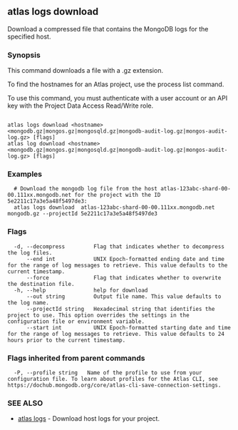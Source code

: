 ## atlas logs download

Download a compressed file that contains the MongoDB logs for the specified host.


### Synopsis

This command downloads a file with a .gz extension.

To find the hostnames for an Atlas project, use the process list command.

To use this command, you must authenticate with a user account or an API key with the Project Data Access Read/Write role.



```

atlas logs download <hostname> <mongodb.gz|mongos.gz|mongosqld.gz|mongodb-audit-log.gz|mongos-audit-log.gz> [flags]
atlas log download <hostname> <mongodb.gz|mongos.gz|mongosqld.gz|mongodb-audit-log.gz|mongos-audit-log.gz> [flags]
```

### Examples

```
  # Download the mongodb log file from the host atlas-123abc-shard-00-00.111xx.mongodb.net for the project with the ID 5e2211c17a3e5a48f5497de3:
  atlas logs download  atlas-123abc-shard-00-00.111xx.mongodb.net mongodb.gz --projectId 5e2211c17a3e5a48f5497de3
```


### Flags

```
  -d, --decompress         Flag that indicates whether to decompress the log files.
      --end int            UNIX Epoch-formatted ending date and time for the range of log messages to retrieve. This value defaults to the current timestamp.
      --force              Flag that indicates whether to overwrite the destination file.
  -h, --help               help for download
      --out string         Output file name. This value defaults to the log name.
      --projectId string   Hexadecimal string that identifies the project to use. This option overrides the settings in the configuration file or environment variable.
      --start int          UNIX Epoch-formatted starting date and time for the range of log messages to retrieve. This value defaults to 24 hours prior to the current timestamp.

```


### Flags inherited from parent commands

```
  -P, --profile string   Name of the profile to use from your configuration file. To learn about profiles for the Atlas CLI, see https://dochub.mongodb.org/core/atlas-cli-save-connection-settings.

```

### SEE ALSO


* [atlas logs](atlas_logs.md)	- Download host logs for your project.



